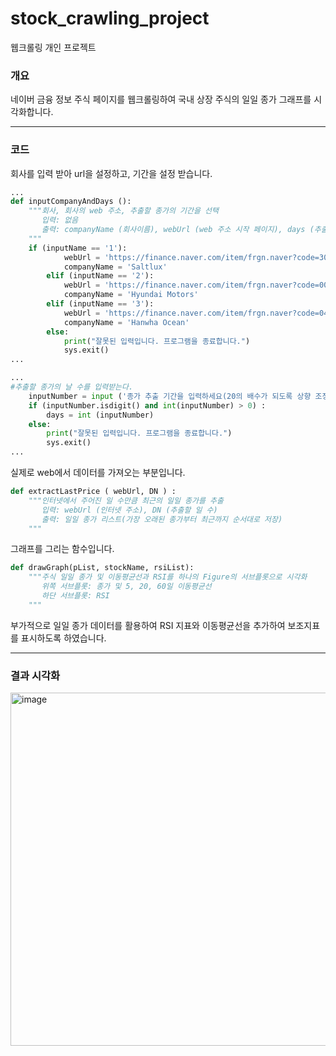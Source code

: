 # stock_crawling_project
웹크롤링 개인 프로젝트

### 개요
네이버 금융 정보 주식 페이지를 웹크롤링하여 국내 상장 주식의 일일 종가 그래프를 시각화합니다.

---

### 코드
회사를 입력 받아 url을 설정하고, 기간을 설정 받습니다. 
```py
...
def inputCompanyAndDays ():
    """회사, 회사의 web 주소, 추출할 종가의 기간을 선택
       입력: 없음
       출력: companyName (회사이름), webUrl (web 주소 시작 페이지), days (추출할 일 수)
    """
    if (inputName == '1'):
            webUrl = 'https://finance.naver.com/item/frgn.naver?code=304100&page='
            companyName = 'Saltlux'
        elif (inputName == '2'):
            webUrl = 'https://finance.naver.com/item/frgn.naver?code=005380&page='
            companyName = 'Hyundai Motors'
        elif (inputName == '3'):
            webUrl = 'https://finance.naver.com/item/frgn.naver?code=042660&page='
            companyName = 'Hanwha Ocean'
        else:
            print("잘못된 입력입니다. 프로그램을 종료합니다.")
            sys.exit()
...
```

```py
...
#추출할 종가의 날 수를 입력받는다.
    inputNumber = input ('종가 추출 기간을 입력하세요(20의 배수가 되도록 상향 조정합니다) : ')
    if (inputNumber.isdigit() and int(inputNumber) > 0) :
        days = int (inputNumber)
    else:
        print("잘못된 입력입니다. 프로그램을 종료합니다.")
        sys.exit()
...
```

실제로 web에서 데이터를 가져오는 부분입니다. 
```py
def extractLastPrice ( webUrl, DN ) :  
    """인터넷에서 주어진 일 수만큼 최근의 일일 종가를 추출
       입력: webUrl (인터넷 주소), DN (추출할 일 수)
       출력: 일일 종가 리스트(가장 오래된 종가부터 최근까지 순서대로 저장)
    """
```

그래프를 그리는 함수입니다. 
```py
def drawGraph(pList, stockName, rsiList):
    """주식 일일 종가 및 이동평균선과 RSI를 하나의 Figure의 서브플롯으로 시각화  
       위쪽 서브플롯: 종가 및 5, 20, 60일 이동평균선  
       하단 서브플롯: RSI
    """
```

부가적으로 일일 종가 데이터를 활용하여 RSI 지표와 이동평균선을 추가하여 보조지표를 표시하도록 하였습니다.

---

### 결과 시각화
<img width="622" height="565" alt="image" src="https://github.com/user-attachments/assets/8eca5485-7d97-45a6-975b-f9bea2391c72" />
